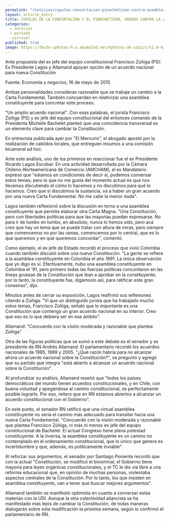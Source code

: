 ```yaml
---
permalink: "/noticias/cupulas-concertacion-pinochetismo-contra-asamblea-constituyente.html"
layout: article_entry
title: CUPULAS DE LA CONCERTACION Y EL PINOCHETISMO, UNIDAS CONTRA LA ASAMBLEA CONSTITUYENTE
categories: 
  - noticias
  - portada
  -carrusel
published: true
image: https://fbcdn-sphotos-h-a.akamaihd.net/hphotos-ak-xtp1/v/t1.0-9/11257169_10153266006431397_1193860558982998974_n.png?oh=35464e9b2fb08f0be04cb36b397ac728&oe=55C0F3B9&__gda__=1438566524_a453933da6489016014fa6cb7d390d61
---
```

Ante propuesta del ex jefe del equipo constitucional Francisco Zúñiga (PS):
Ex Presidente Lagos y Allamand apoyan opción de un acuerdo nacional para nueva Constitución

Fuente: Economía y negocios, 16 de mayo de 2015

Ambas personalidades consideran razonable que se trabaje un cambio a la Carta Fundamental. También concuerdan en relativizar una asamblea constituyente para concretar este proceso. 

"Un amplio acuerdo nacional". Con esas palabras, el jurista Francisco Zúñiga (PS) y ex jefe del equipo constitucional del entonces comando de la Presidenta Michelle Bachelet planteó que una coincidencia transversal es un elemento clave para cambiar la Constitución.

En entrevista publicada ayer por "El Mercurio", el abogado apostó por la realización de cabildos locales, que entreguen insumos a una comisión bicameral ad hoc.

Ante este análisis, uno de los primeros en reaccionar fue el ex Presidente Ricardo Lagos Escobar. En una actividad desarrollada por la Cámara Chileno-Norteamericana de Comercio (AMCHAM), el ex Mandatario expresó que "estamos en condiciones de decir sí, podemos conversar estos temas; pero lo que no me gusta del momento actual es que nos llevamos discutiendo el cómo lo hacemos y no discutimos para qué lo hacemos. Creo que si discutimos la sustancia, va a haber un gran acuerdo por una nueva Carta Fundamental. No me cabe la menor duda".

Lagos también reflexionó sobre la discusión en torno a una asamblea constituyente que permita elaborar otra Carta Magna. "Una Constitución, pero con libertades políticas para que las mayorías puedan expresarse. No para ir de tumbo en tumbo, en absoluto; nunca lo hemos sido, pero acá creo que hay un tema que se puede tratar con altura de miras, pero siempre que comencemos no por las ramas, comencemos por lo central, que es lo que queremos y en qué queremos concordar", comentó.

Como ejemplo, el ex jefe de Estado recordó el proceso que vivió Colombia cuando también discutió sobre una nueva Constitución. "La gente se refiere a la asamblea constituyente en Colombia el año 1991. La única observación que yo digo es sí. Efectivamente, hubo una asamblea constituyente en Colombia el '91, pero primero todas las fuerzas políticas concordaron en las líneas gruesas de la Constitución que iban a aprobar en la constituyente; por lo tanto, la constituyente fue, digámoslo así, para ratificar este gran consenso", dijo.

Minutos antes de cerrar su exposición, Lagos reafirmó sus reflexiones citando a Zúñiga: "Vi que un distinguido jurista que ha trabajado mucho estos temas, Francisco Zúñiga, señaló que lo importante es una Constitución que contenga un gran acuerdo nacional en su interior. Creo que eso es lo que debiera ser en ese ámbito".

Allamand: "Concuerdo con la visión moderada y razonable que plantea Zúñiga"

Otra de las figuras políticas que se sumó a este debate es el senador y ex presidente de RN Andrés Allamand. El parlamentario recordó los acuerdos nacionales de 1985, 1989 y 2005. "¿Qué razón habría para no alcanzar ahora un acuerdo nacional sobre la Constitución?", se preguntó y agregó que su partido que integra "está abierto a alcanzar un acuerdo nacional sobre la Constitución".

Al profundizar su análisis, Allamand reseñó que "todos los países democráticos del mundo tienen acuerdos constitucionales, y en Chile, con buena voluntad y apegándose al camino constitucional, es perfectamente posible lograrlo. Por eso, reitero que en RN estamos abiertos a alcanzar un acuerdo constitucional con el Gobierno".

En este punto, el senador RN ratificó que una virtual asamblea constituyente no sería el camino más adecuado para transitar hacia una nueva Carta Fundamental. "Concuerdo con la visión moderada y razonable que plantea Francisco Zúñiga, ni más ni menos ex jefe del equipo constitucional de Bachelet. El actual Congreso tiene plena potestad constituyente. A la inversa, la asamblea constituyente es un camino no contemplado en el ordenamiento constitucional, que lo único que genera es incertidumbre y que, además, es políticamente inviable".

Al reforzar sus argumentos, el senador por Santiago Poniente recordó que con la actual "Constitución, se modificó el binominal; el Gobierno tiene mayoría para leyes orgánicas constitucionales, y el TC le dio vía libre a una reforma educacional que, en opinión de muchas personas, violentaba aspectos centrales de la Constitución. Por lo tanto, los que insisten en asamblea constituyente, van a tener que buscar mejores argumentos".

Allamand también se manifestó optimista en cuanto a conversar estas materias con la UDI. Aunque la otra colectividad aliancista se ha manifestado más lejos de cambiar la Constitución, de todas maneras dialogarán sobre esta modificación la próxima semana, según lo confirmó el parlamentario de RN.
